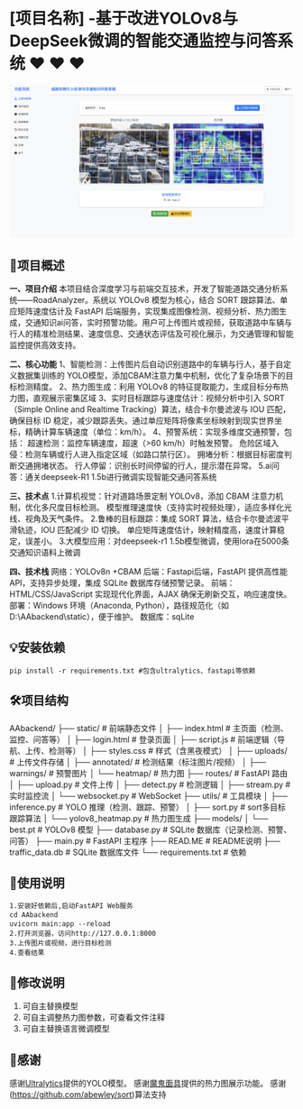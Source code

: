 # [项目名称] -基于改进YOLOv8与DeepSeek微调的智能交通监控与问答系统 :heart: :heart: :heart:

![alt text](fe62447e3d5fea3c5ae1fd8c2a3aa92.png)

## :rocket:项目概述

**一、项目介绍**
本项目结合深度学习与前端交互技术，开发了智能道路交通分析系统——RoadAnalyzer。系统以 YOLOv8 模型为核心，结合 SORT 跟踪算法、单应矩阵速度估计及 FastAPI 后端服务，实现集成图像检测、视频分析、热力图生成，交通知识ai问答，实时预警功能。用户可上传图片或视频，获取道路中车辆与行人的精准检测结果、速度信息、交通状态评估及可视化展示，为交通管理和智能监控提供高效支持。

**二、核心功能**
1、智能检测：上传图片后自动识别道路中的车辆与行人，基于自定义数据集训练的 YOLO模型，添加CBAM注意力集中机制，优化了复杂场景下的目标检测精度。
2、热力图生成：利用 YOLOv8 的特征提取能力，生成目标分布热力图，直观展示密集区域
3、实时目标跟踪与速度估计：视频分析中引入 SORT（Simple Online and Realtime Tracking）算法，结合卡尔曼滤波与 IOU 匹配，确保目标 ID 稳定，减少跟踪丢失。通过单应矩阵将像素坐标映射到现实世界坐标，精确计算车辆速度（单位：km/h）。
4、预警系统：实现多维度交通预警，包括：
超速检测：监控车辆速度，超速（>60 km/h）时触发预警。
危险区域入侵：检测车辆或行人进入指定区域（如路口禁行区）。
拥堵分析：根据目标密度判断交通拥堵状态。
行人停留：识别长时间停留的行人，提示潜在异常。
5.ai问答：通关deepseek-R1 1.5b进行微调实现智能交通问答系统

**三、技术点**
1.计算机视觉：针对道路场景定制 YOLOv8，添加 CBAM 注意力机制，优化多尺度目标检测。
模型推理速度快（支持实时视频处理），适应多样化光线、视角及天气条件。
2.鲁棒的目标跟踪：集成 SORT 算法，结合卡尔曼滤波平滑轨迹，IOU 匹配减少 ID 切换。
单应矩阵速度估计，映射精度高，速度计算稳定，误差小。
3.大模型应用：对deepseek-r1 1.5b模型微调，使用lora在5000条交通知识语料上微调

**四、技术栈**
网络：YOLOv8n +CBAM
后端：Fastapi后端，FastAPI 提供高性能 API，支持异步处理，集成 SQLite 数据库存储预警记录。
前端：HTML/CSS/JavaScript 实现现代化界面，AJAX 确保无刷新交互，响应速度快。
部署：Windows 环境（Anaconda, Python），路径规范化（如 D:\AAbackend\static），便于维护。
数据库：sqLite

## :bulb:安装依赖

```
pip install -r requirements.txt #包含ultralytics、fastapi等依赖
```

## :hammer_and_wrench:项目结构

AAbackend/
├── static/                    # 前端静态文件
│   ├── index.html            # 主页面（检测、监控、问答等）
│   ├── login.html            # 登录页面
│   ├── script.js             # 前端逻辑（导航、上传、检测等）
│   ├── styles.css            # 样式（含黑夜模式）
│   ├── uploads/              # 上传文件存储
│   ├── annotated/            # 检测结果（标注图片/视频）
│   ├── warnings/             # 预警图片
│   └── heatmap/              # 热力图
├── routes/                   # FastAPI 路由
│   ├── upload.py            # 文件上传
│   ├── detect.py            # 检测逻辑
│   ├── stream.py            # 实时监控流
│   └── websocket.py         # WebSocket
├── utils/                    # 工具模块
│   ├── inference.py         # YOLO 推理（检测、跟踪、预警）
│   ├── sort.py         # sort多目标跟踪算法
│   └── yolov8_heatmap.py    # 热力图生成
├── models/
│   └── best.pt              # YOLOv8 模型
├── database.py              # SQLite 数据库（记录检测、预警、问答）
├── main.py                  # FastAPI 主程序
├── READ.ME                  # README说明
├── traffic_data.db          # SQLite 数据库文件
└── requirements.txt         # 依赖

## :handbag:使用说明

```
1.安装好依赖后,启动FastAPI Web服务
cd AAbackend
uvicorn main:app --reload
2.打开浏览器，访问http://127.0.0.1:8000
3.上传图片或视频，进行目标检测
4.查看结果
```

## :star2:修改说明

1. 可自主替换模型
2. 可自主调整热力图参数，可查看文件注释
3. 可自主替换语言微调模型

## :stars:感谢

感谢[Ultralytics](https://github.com/ultralytics)提供的YOLO模型。
感谢[魔鬼面具](https://github.com/z1069614715)提供的热力图展示功能。
感谢(https://github.com/abewley/sort)算法支持
